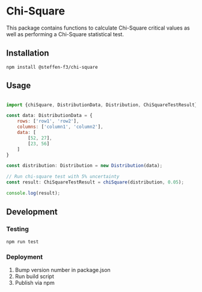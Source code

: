 # Chi-Square

This package contains functions to calculate Chi-Square critical values as well as performing a Chi-Square statistical test.

## Installation

    npm install @steffen-f3/chi-square

## Usage

```js

import {chiSquare, DistributionData, Distribution, ChiSquareTestResult} from "@steffen-f3/chi-square";

const data: DistributionData = {
    rows: ['row1', 'row2'],
    columns: ['column1', 'column2'],
    data: [
        [52, 27],
        [23, 56]
    ]
}

const distribution: Distribution = new Distribution(data);

// Run chi-square test with 5% uncertainty 
const result: ChiSquareTestResult = chiSquare(distribution, 0.05);

console.log(result);
```

## Development

### Testing

    npm run test

### Deployment

1. Bump version number in package.json
2. Run build script
3. Publish via npm